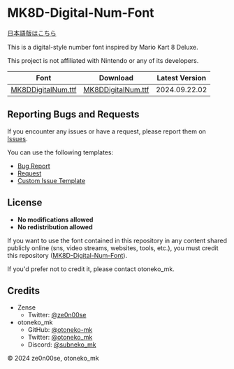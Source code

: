 # MK8D-Digital-Num-Font

[日本語版はこちら](https://github.com/otoneko-mk/MK8D-Digital-Num-Font/blob/main/README.md)

This is a digital-style number font inspired by Mario Kart 8 Deluxe.

This project is not affiliated with Nintendo or any of its developers.

| Font                                                                                                   | Download                                                                                              | Latest Version |
|--------------------------------------------------------------------------------------------------------|-------------------------------------------------------------------------------------------------------|----------------|
| [MK8DDigitalNum.ttf](https://github.com/otoneko-mk/MK8D-Digital-Num-Font/blob/main/MK8DDigitalNum.ttf) | [MK8DDigitalNum.ttf](https://github.com/otoneko-mk/MK8D-Digital-Num-Font/raw/main/MK8DDigitalNum.ttf) | 2024.09.22.02  |

## Reporting Bugs and Requests

If you encounter any issues or have a request, please report them on [Issues](https://github.com/otoneko-mk/MK8D-Digital-Num-Font/issues).

You can use the following templates:
- [Bug Report](https://github.com/otoneko-mk/MK8D-Digital-Num-Font/issues/new?assignees=&labels=bug&projects=&template=bug_report.yml&title=%5BBug%5D%3A+)
- [Request](https://github.com/otoneko-mk/MK8D-Digital-Num-Font/issues/new?assignees=&labels=&projects=&template=request.yml&title=%5BRequest%5D%3A+)
- [Custom Issue Template](https://github.com/otoneko-mk/MK8D-Digital-Num-Font/issues/new?assignees=&labels=&projects=&template=custom.md&title=)

## License

- **No modifications allowed**
- **No redistribution allowed**

If you want to use the font contained in this repository in any content shared publicly online (sns, video streams, websites, tools, etc.), you must credit this repository ([MK8D-Digital-Num-Font](https://github.com/otoneko-mk/MK8D-Digital-Num-Font)).

If you'd prefer not to credit it, please contact otoneko_mk.

## Credits

- Zense
  - Twitter: [@ze0n00se](https://x.com/ze0n00se)
- otoneko_mk
  - GitHub: [@otoneko-mk](https://github.com/otoneko-mk)
  - Twitter: [@otoneko_mk](https://x.com/otoneko_mk)
  - Discord: [@subneko_mk](https://discord.com/users/1068416690020425738)

© 2024 ze0n00se, otoneko_mk
